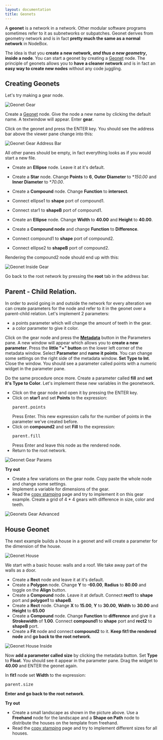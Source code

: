 ```yaml
---
layout: documentation
title: Geonets
---
```

A **geonet** is a network in a network. Other modular software programs sometimes refer to it as subnetworks or subpatches. Geonet derives from geometry network and is in fact **pretty much the same as a normal network** in NodeBox. 

The idea is that you **create a new network, *and thus a new geometry*, inside a node**. You can start a geonet by creating a [Geonet](../nodes/geonet.html) node. The principle of geonets allows you to **have a cleaner network** and is in fact an **easy way to create new nodes** without any code juggling.

Creating Geonets
----------------

Let's try making a gear node. 

![Geonet Gear](/media/img/using/geonet-gear.png)

Create a [Geonet](../nodes/geonet.html) node. Give the node a new name by clicking the default name. A textwindow will appear. Enter **gear**.

Click on the geonet and press the ENTER key. You should see the address bar above the viewer pane change into this:

![Geonet Gear Address Bar](/media/img/using/geonet-gear-address-bar.png)

All other panes should be empty, in fact everything looks as if you would start a new file. 

* Create an **Ellipse** node. Leave it at it's default.
* Create a **Star** node. Change **Points** to **6**, **Outer Diameter** to **150.00* and **Inner Diameter** to **70.00*.
* Create a **Compound** node. Change **Function** to **intersect**.
* Connect ellipse1 to **shape** port of compound1.
* Connect star1 to **shapeB** port of compound1.

* Create an **Ellipse** node. Change **Width** to **40.00** and **Height** to **40.00**.
* Create a **Compound node** and change **Function** to **Difference**.
* Connect compound1 to **shape** port of compound2.
* Connect ellipse2 to **shapeB** port of compound2.

Rendering the compound2 node should end up with this:

![Geonet Inside Gear](/media/img/using/geonet-inside-gear.png)

Go back to the root network by pressing the **root** tab in the address bar.

Parent - Child Relation.
------------------------

In order to avoid going in and outside the network for every alteration we can create parameters for the node and refer to it in the geonet over a parent-child relation. Let's implement 2 parameters:

* a points parameter which will change the amount of teeth in the gear.
* a color parameter to give it color.

Click on the gear node and press the **[Metadata](metadata.html)** button in the Parameters pane. A new window will appear which allows you to **create a new parameter**. Press the **little "+" button** on the lower left corner of the metadata window. Select **Parameter** and **name it points**. You can change some settings on the right side of the metadata window. **Set Type to Int**. Close the window. You should see a parameter called points with a numeric widget in the parameter pane.

Do the same procedure once more. Create a parameter called **fill** and **set it's Type to Color**. Let's implement these new variables in the geonetwork.

* Click on the gear node and open it by pressing the ENTER key.
* Click on **star1** and set **Points** to the expression: <pre>parent.points</pre> Press Enter. This new expression calls for the number of points in the parameter we've created before.
* Click on **compound2** and set **Fill** to the expression: <pre>parent.fill</pre> Press Enter and leave this node as the rendered node.
* Return to the root network.

![Geonet Gear Params](/media/img/using/geonet-gear-params.png)

**Try out** 

* Create a few variations on the gear node. Copy paste the whole node and change some settings.
* Implement a variable for dimensions of the gear.
* Read the [copy stamping](copy-stamping.html) page and try to implement it on this gear example. Create a grid of 4 * 4 gears with difference in size, color and teeth.

![Geonets Gear Advanced](../../media/img/using/geonets-gear-advanced.png)

House Geonet
------------

The next example builds a house in a geonet and will create a parameter for the dimension of the house.

![Geonet House](/media/img/using/geonet-house.png)

We start with a basic house: walls and a roof. We take away part of the walls as a door.

* Create a **Rect** node and leave it at it's default.
* Create a **Polygon** node. Change **Y** to **-60.00**, **Radius** to **80.00** and toggle on the **Align** button.
* Create a **Compound** node. Leave it at default. Connect **rect1** to **shape** port and **polygon1** to **shapeB**.
* Create a **Rect** node. Change **X** to **15.00**, **Y** to **30.00**, **Width** to **30.00** and **Height** to **65.00**
* Create a **Compound** node. Change **Function** to **difference** and give it a **Strokewidth** of **1.00**. Connect **compound1** to **shape** port and **rect2** to **shapeB** port.
* Create a **Fit** node and connect **compound2** to it. **Keep fit1 the rendered node** and **go back to the root network**.

![Geonet House Inside](/media/img/using/geonet-house-inside.png)

Now **add a parameter called size** by clicking the metadata button. Set **Type** to **Float**.
You should see it appear in the parameter pane. Drag the widget to **40.00** and ENTER the geonet again.

In **fit1** node set **Width** to the expression: <pre>parent.size</pre> **Enter and go back to the root network**.

**Try out** 

* Create a small landscape as shown in the picture above. Use a **Freehand** node for the landscape and a **Shape on Path** node to distribute the houses on the template from freehand.
* Read the [copy stamping](copy-stamping.html) page and try to implement different sizes for all houses.



